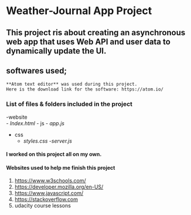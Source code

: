 # Weather-Journal App Project

## This project ris about creating an asynchronous web app that uses Web API and user data to dynamically update the UI. 

## softwares used;
	**Atom text editor** was used during this project.
	Here is the download link for the software: https://atom.io/


### List of files & folders included in the project
-website	
	- *Index.html*
 	- js 
	 - *app.js*

 - css
	 - *styles.css*
 -*server.js*


#### I worked on this project all on my own.

#### Websites used to help me finish this project

 1. https://www.w3schools.com/
 2. https://developer.mozilla.org/en-US/
 3. https://www.javascript.com/
 4. https://stackoverflow.com
 5. udacity course lessons
